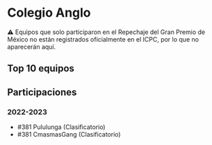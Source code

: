 # Colegio Anglo

:warning: Equipos que solo participaron en el Repechaje del Gran Premio de México no están registrados oficialmente en el ICPC, por lo que no aparecerán aquí.

## Top 10 equipos


## Participaciones

### 2022-2023

- #381 Pululunga (Clasificatorio)
- #381 CmasmasGang (Clasificatorio)



